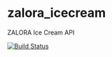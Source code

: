 # zalora_icecream
ZALORA Ice Cream API

[![Build Status](https://travis-ci.com/lyquocnam/zalora_icecream.svg?branch=master)](https://travis-ci.com/lyquocnam/zalora_icecream)
